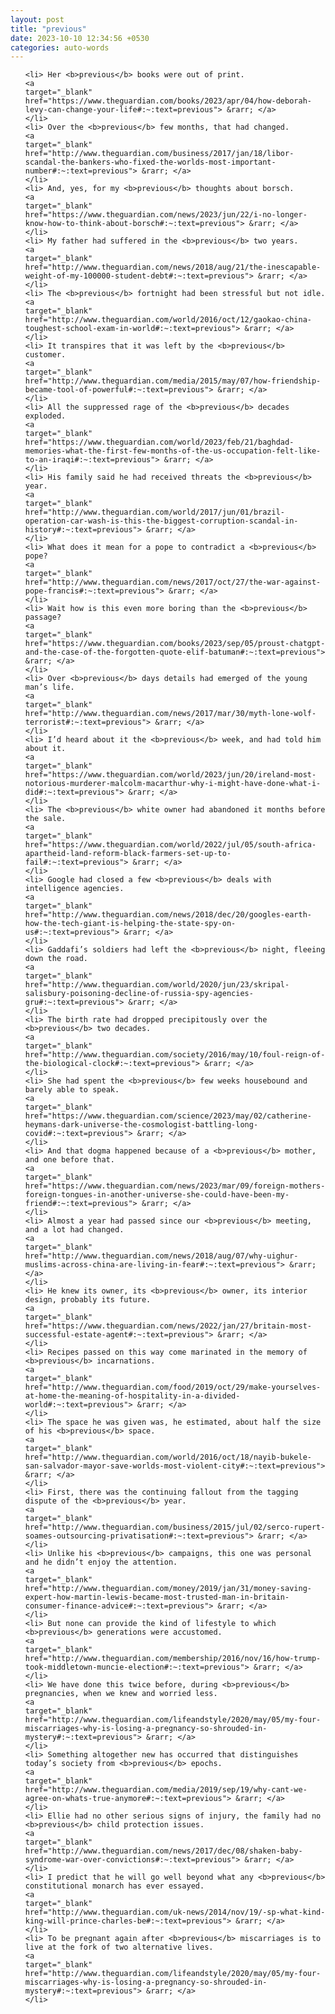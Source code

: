 ```yaml
---
layout: post
title: "previous"
date: 2023-10-10 12:34:56 +0530
categories: auto-words
---
```

<ol>

    <li> Her <b>previous</b> books were out of print.
    <a 
    target="_blank" 
    href="https://www.theguardian.com/books/2023/apr/04/how-deborah-levy-can-change-your-life#:~:text=previous"> &rarr; </a>
    </li>
    <li> Over the <b>previous</b> few months, that had changed.
    <a 
    target="_blank" 
    href="http://www.theguardian.com/business/2017/jan/18/libor-scandal-the-bankers-who-fixed-the-worlds-most-important-number#:~:text=previous"> &rarr; </a>
    </li>
    <li> And, yes, for my <b>previous</b> thoughts about borsch.
    <a 
    target="_blank" 
    href="https://www.theguardian.com/news/2023/jun/22/i-no-longer-know-how-to-think-about-borsch#:~:text=previous"> &rarr; </a>
    </li>
    <li> My father had suffered in the <b>previous</b> two years.
    <a 
    target="_blank" 
    href="http://www.theguardian.com/news/2018/aug/21/the-inescapable-weight-of-my-100000-student-debt#:~:text=previous"> &rarr; </a>
    </li>
    <li> The <b>previous</b> fortnight had been stressful but not idle.
    <a 
    target="_blank" 
    href="http://www.theguardian.com/world/2016/oct/12/gaokao-china-toughest-school-exam-in-world#:~:text=previous"> &rarr; </a>
    </li>
    <li> It transpires that it was left by the <b>previous</b> customer.
    <a 
    target="_blank" 
    href="http://www.theguardian.com/media/2015/may/07/how-friendship-became-tool-of-powerful#:~:text=previous"> &rarr; </a>
    </li>
    <li> All the suppressed rage of the <b>previous</b> decades exploded.
    <a 
    target="_blank" 
    href="https://www.theguardian.com/world/2023/feb/21/baghdad-memories-what-the-first-few-months-of-the-us-occupation-felt-like-to-an-iraqi#:~:text=previous"> &rarr; </a>
    </li>
    <li> His family said he had received threats the <b>previous</b> year.
    <a 
    target="_blank" 
    href="http://www.theguardian.com/world/2017/jun/01/brazil-operation-car-wash-is-this-the-biggest-corruption-scandal-in-history#:~:text=previous"> &rarr; </a>
    </li>
    <li> What does it mean for a pope to contradict a <b>previous</b> pope?
    <a 
    target="_blank" 
    href="http://www.theguardian.com/news/2017/oct/27/the-war-against-pope-francis#:~:text=previous"> &rarr; </a>
    </li>
    <li> Wait how is this even more boring than the <b>previous</b> passage?
    <a 
    target="_blank" 
    href="https://www.theguardian.com/books/2023/sep/05/proust-chatgpt-and-the-case-of-the-forgotten-quote-elif-batuman#:~:text=previous"> &rarr; </a>
    </li>
    <li> Over <b>previous</b> days details had emerged of the young man’s life.
    <a 
    target="_blank" 
    href="http://www.theguardian.com/news/2017/mar/30/myth-lone-wolf-terrorist#:~:text=previous"> &rarr; </a>
    </li>
    <li> I’d heard about it the <b>previous</b> week, and had told him about it.
    <a 
    target="_blank" 
    href="https://www.theguardian.com/world/2023/jun/20/ireland-most-notorious-murderer-malcolm-macarthur-why-i-might-have-done-what-i-did#:~:text=previous"> &rarr; </a>
    </li>
    <li> The <b>previous</b> white owner had abandoned it months before the sale.
    <a 
    target="_blank" 
    href="https://www.theguardian.com/world/2022/jul/05/south-africa-apartheid-land-reform-black-farmers-set-up-to-fail#:~:text=previous"> &rarr; </a>
    </li>
    <li> Google had closed a few <b>previous</b> deals with intelligence agencies.
    <a 
    target="_blank" 
    href="http://www.theguardian.com/news/2018/dec/20/googles-earth-how-the-tech-giant-is-helping-the-state-spy-on-us#:~:text=previous"> &rarr; </a>
    </li>
    <li> Gaddafi’s soldiers had left the <b>previous</b> night, fleeing down the road.
    <a 
    target="_blank" 
    href="http://www.theguardian.com/world/2020/jun/23/skripal-salisbury-poisoning-decline-of-russia-spy-agencies-gru#:~:text=previous"> &rarr; </a>
    </li>
    <li> The birth rate had dropped precipitously over the <b>previous</b> two decades.
    <a 
    target="_blank" 
    href="http://www.theguardian.com/society/2016/may/10/foul-reign-of-the-biological-clock#:~:text=previous"> &rarr; </a>
    </li>
    <li> She had spent the <b>previous</b> few weeks housebound and barely able to speak.
    <a 
    target="_blank" 
    href="https://www.theguardian.com/science/2023/may/02/catherine-heymans-dark-universe-the-cosmologist-battling-long-covid#:~:text=previous"> &rarr; </a>
    </li>
    <li> And that dogma happened because of a <b>previous</b> mother, and one before that.
    <a 
    target="_blank" 
    href="https://www.theguardian.com/news/2023/mar/09/foreign-mothers-foreign-tongues-in-another-universe-she-could-have-been-my-friend#:~:text=previous"> &rarr; </a>
    </li>
    <li> Almost a year had passed since our <b>previous</b> meeting, and a lot had changed.
    <a 
    target="_blank" 
    href="http://www.theguardian.com/news/2018/aug/07/why-uighur-muslims-across-china-are-living-in-fear#:~:text=previous"> &rarr; </a>
    </li>
    <li> He knew its owner, its <b>previous</b> owner, its interior design, probably its future.
    <a 
    target="_blank" 
    href="https://www.theguardian.com/news/2022/jan/27/britain-most-successful-estate-agent#:~:text=previous"> &rarr; </a>
    </li>
    <li> Recipes passed on this way come marinated in the memory of <b>previous</b> incarnations.
    <a 
    target="_blank" 
    href="http://www.theguardian.com/food/2019/oct/29/make-yourselves-at-home-the-meaning-of-hospitality-in-a-divided-world#:~:text=previous"> &rarr; </a>
    </li>
    <li> The space he was given was, he estimated, about half the size of his <b>previous</b> space.
    <a 
    target="_blank" 
    href="http://www.theguardian.com/world/2016/oct/18/nayib-bukele-san-salvador-mayor-save-worlds-most-violent-city#:~:text=previous"> &rarr; </a>
    </li>
    <li> First, there was the continuing fallout from the tagging dispute of the <b>previous</b> year.
    <a 
    target="_blank" 
    href="http://www.theguardian.com/business/2015/jul/02/serco-rupert-soames-outsourcing-privatisation#:~:text=previous"> &rarr; </a>
    </li>
    <li> Unlike his <b>previous</b> campaigns, this one was personal and he didn’t enjoy the attention.
    <a 
    target="_blank" 
    href="http://www.theguardian.com/money/2019/jan/31/money-saving-expert-how-martin-lewis-became-most-trusted-man-in-britain-consumer-finance-advice#:~:text=previous"> &rarr; </a>
    </li>
    <li> But none can provide the kind of lifestyle to which <b>previous</b> generations were accustomed.
    <a 
    target="_blank" 
    href="http://www.theguardian.com/membership/2016/nov/16/how-trump-took-middletown-muncie-election#:~:text=previous"> &rarr; </a>
    </li>
    <li> We have done this twice before, during <b>previous</b> pregnancies, when we knew and worried less.
    <a 
    target="_blank" 
    href="http://www.theguardian.com/lifeandstyle/2020/may/05/my-four-miscarriages-why-is-losing-a-pregnancy-so-shrouded-in-mystery#:~:text=previous"> &rarr; </a>
    </li>
    <li> Something altogether new has occurred that distinguishes today’s society from <b>previous</b> epochs.
    <a 
    target="_blank" 
    href="http://www.theguardian.com/media/2019/sep/19/why-cant-we-agree-on-whats-true-anymore#:~:text=previous"> &rarr; </a>
    </li>
    <li> Ellie had no other serious signs of injury, the family had no <b>previous</b> child protection issues.
    <a 
    target="_blank" 
    href="http://www.theguardian.com/news/2017/dec/08/shaken-baby-syndrome-war-over-convictions#:~:text=previous"> &rarr; </a>
    </li>
    <li> I predict that he will go well beyond what any <b>previous</b> constitutional monarch has ever essayed.
    <a 
    target="_blank" 
    href="http://www.theguardian.com/uk-news/2014/nov/19/-sp-what-kind-king-will-prince-charles-be#:~:text=previous"> &rarr; </a>
    </li>
    <li> To be pregnant again after <b>previous</b> miscarriages is to live at the fork of two alternative lives.
    <a 
    target="_blank" 
    href="http://www.theguardian.com/lifeandstyle/2020/may/05/my-four-miscarriages-why-is-losing-a-pregnancy-so-shrouded-in-mystery#:~:text=previous"> &rarr; </a>
    </li>